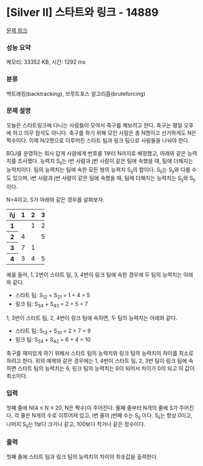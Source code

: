 # [Silver II] 스타트와 링크 - 14889 

[문제 링크](https://www.acmicpc.net/problem/14889) 

### 성능 요약

메모리: 33352 KB, 시간: 1292 ms

### 분류

백트래킹(backtracking), 브루트포스 알고리즘(bruteforcing)

### 문제 설명

<p style="user-select: auto;">오늘은 스타트링크에 다니는 사람들이 모여서 축구를 해보려고 한다. 축구는 평일 오후에 하고 의무 참석도 아니다. 축구를 하기 위해 모인 사람은 총 N명이고 신기하게도 N은 짝수이다. 이제 N/2명으로 이루어진 스타트 팀과 링크 팀으로 사람들을 나눠야 한다.</p>

<p style="user-select: auto;">BOJ를 운영하는 회사 답게 사람에게 번호를 1부터 N까지로 배정했고, 아래와 같은 능력치를 조사했다. 능력치 S<sub style="user-select: auto;">ij</sub>는 i번 사람과 j번 사람이 같은 팀에 속했을 때, 팀에 더해지는 능력치이다. 팀의 능력치는 팀에 속한 모든 쌍의 능력치 S<sub style="user-select: auto;">ij</sub>의 합이다. S<sub style="user-select: auto;">ij</sub>는 S<sub style="user-select: auto;">ji</sub>와 다를 수도 있으며, i번 사람과 j번 사람이 같은 팀에 속했을 때, 팀에 더해지는 능력치는 S<sub style="user-select: auto;">ij</sub>와 S<sub style="user-select: auto;">ji</sub>이다.</p>

<p style="user-select: auto;">N=4이고, S가 아래와 같은 경우를 살펴보자.</p>

<table class="table table-bordered" style="width: 20%; user-select: auto;">
	<thead style="user-select: auto;">
		<tr style="user-select: auto;">
			<th style="user-select: auto;">i\j</th>
			<th style="user-select: auto;">1</th>
			<th style="user-select: auto;">2</th>
			<th style="user-select: auto;">3</th>
			<th style="user-select: auto;">4</th>
		</tr>
	</thead>
	<tbody style="user-select: auto;">
		<tr style="user-select: auto;">
			<th style="user-select: auto;">1</th>
			<td style="user-select: auto;"> </td>
			<td style="user-select: auto;">1</td>
			<td style="user-select: auto;">2</td>
			<td style="user-select: auto;">3</td>
		</tr>
		<tr style="user-select: auto;">
			<th style="user-select: auto;">2</th>
			<td style="user-select: auto;">4</td>
			<td style="user-select: auto;"> </td>
			<td style="user-select: auto;">5</td>
			<td style="user-select: auto;">6</td>
		</tr>
		<tr style="user-select: auto;">
			<th style="user-select: auto;">3</th>
			<td style="user-select: auto;">7</td>
			<td style="user-select: auto;">1</td>
			<td style="user-select: auto;"> </td>
			<td style="user-select: auto;">2</td>
		</tr>
		<tr style="user-select: auto;">
			<th style="user-select: auto;">4</th>
			<td style="user-select: auto;">3</td>
			<td style="user-select: auto;">4</td>
			<td style="user-select: auto;">5</td>
			<td style="user-select: auto;"> </td>
		</tr>
	</tbody>
</table>

<p style="user-select: auto;">예를 들어, 1, 2번이 스타트 팀, 3, 4번이 링크 팀에 속한 경우에 두 팀의 능력치는 아래와 같다.</p>

<ul style="user-select: auto;">
	<li style="user-select: auto;">스타트 팀: S<sub style="user-select: auto;">12</sub> + S<sub style="user-select: auto;">21</sub> = 1 + 4 = 5</li>
	<li style="user-select: auto;">링크 팀: S<sub style="user-select: auto;">34</sub> + S<sub style="user-select: auto;">43</sub> = 2 + 5 = 7</li>
</ul>

<p style="user-select: auto;">1, 3번이 스타트 팀, 2, 4번이 링크 팀에 속하면, 두 팀의 능력치는 아래와 같다.</p>

<ul style="user-select: auto;">
	<li style="user-select: auto;">스타트 팀: S<sub style="user-select: auto;">13</sub> + S<sub style="user-select: auto;">31</sub> = 2 + 7 = 9</li>
	<li style="user-select: auto;">링크 팀: S<sub style="user-select: auto;">24</sub> + S<sub style="user-select: auto;">42</sub> = 6 + 4 = 10</li>
</ul>

<p style="user-select: auto;">축구를 재미있게 하기 위해서 스타트 팀의 능력치와 링크 팀의 능력치의 차이를 최소로 하려고 한다. 위의 예제와 같은 경우에는 1, 4번이 스타트 팀, 2, 3번 팀이 링크 팀에 속하면 스타트 팀의 능력치는 6, 링크 팀의 능력치는 6이 되어서 차이가 0이 되고 이 값이 최소이다.</p>

### 입력 

 <p style="user-select: auto;">첫째 줄에 N(4 ≤ N ≤ 20, N은 짝수)이 주어진다. 둘째 줄부터 N개의 줄에 S가 주어진다. 각 줄은 N개의 수로 이루어져 있고, i번 줄의 j번째 수는 S<sub style="user-select: auto;">ij</sub> 이다. S<sub style="user-select: auto;">ii</sub>는 항상 0이고, 나머지 S<sub style="user-select: auto;">ij</sub>는 1보다 크거나 같고, 100보다 작거나 같은 정수이다.</p>

### 출력 

 <p style="user-select: auto;">첫째 줄에 스타트 팀과 링크 팀의 능력치의 차이의 최솟값을 출력한다.</p>

